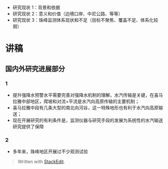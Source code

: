 
- 研究现状 1：背景和依据
- 研究现状 2：意义和价值（边境口岸、中尼公路、等等）
- 研究现状 3：珠峰监测体系现状和不足（目标不聚焦、覆盖不足、体系化较弱）


# 讲稿
## 国内外研究进展部分
### 1
- 提升强降水预警水平需要完善对强降水机制的理解，水汽传输是关键，在喜马拉雅中部地区，爬坡和对流+平流是水汽向高原传输的主要机制；
- 喜马拉雅中段有几条大型的南北向河谷，这一特殊地形也有利于水汽向高原输送；
- 现在开展研究的有利条件是，监测仪器与研究手段的发展为系统性的水汽输送研究提供了保障
### 2
- 多年来，珠峰地区开展过不少观测试验
> Written with [StackEdit](https://stackedit.io/).
<!--stackedit_data:
eyJoaXN0b3J5IjpbMzk2MDQ0NzU4LDEyMDQ5NzM4NTcsOTYwMz
cwNjA4LC0xNDM4NDI4NzEwLDEzODUxOTEwNjVdfQ==
-->
